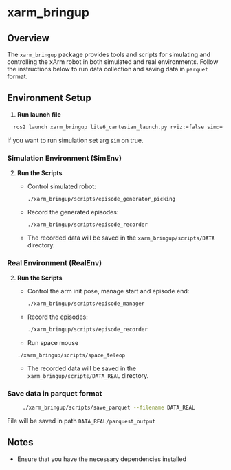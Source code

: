 # xarm_bringup

## Overview

The `xarm_bringup` package provides tools and scripts for simulating and controlling the xArm robot in both simulated and real environments. Follow the instructions below to run data collection and saving data in `parquet` format.

## Environment Setup


1. **Run launch file**
```sh
  ros2 launch xarm_bringup lite6_cartesian_launch.py rviz:=false sim:=false

```
If you want to run simulation set arg `sim` on true.

### Simulation Environment (SimEnv)
2. **Run the Scripts**

   - Control simulated robot:

     ```sh
     ./xarm_bringup/scripts/episode_generator_picking
     ```

   - Record the generated episodes:

     ```sh
     ./xarm_bringup/scripts/episode_recorder
     ```

   - The recorded data will be saved in the `xarm_bringup/scripts/DATA` directory.

### Real Environment (RealEnv)

2. **Run the Scripts**
   - Control the arm init pose, manage start and episode end:

     ```sh
     ./xarm_bringup/scripts/episode_manager
     ```

   - Record the episodes:

     ```sh
     ./xarm_bringup/scripts/episode_recorder
     ```

    - Run space mouse
     ```sh
     ./xarm_bringup/scripts/space_teleop
     ```

   - The recorded data will be saved in the `xarm_bringup/scripts/DATA_REAL` directory.


### Save data in parquet format
```sh
     ./xarm_bringup/scripts/save_parquet --filename DATA_REAL
```
File will be saved in path `DATA_REAL/parquest_output`

## Notes

- Ensure that you have the necessary dependencies installed